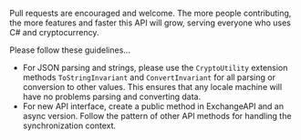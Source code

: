 Pull requests are encouraged and welcome. The more people contributing, the more features and faster this API will grow, serving everyone who uses C# and cryptocurrency.

Please follow these guidelines...
- For JSON parsing and strings, please use the ```CryptoUtility``` extension methods ```ToStringInvariant``` and ```ConvertInvariant``` for all parsing or conversion to other values. This ensures that any locale machine will have no problems parsing and converting data.
- For new API interface, create a public method in ExchangeAPI and an async version. Follow the pattern of other API methods for handling the synchronization context.


